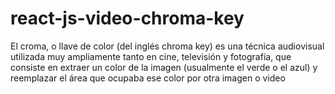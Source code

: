 # react-js-video-chroma-key
El croma, o llave de color (del inglés chroma key) es una técnica audiovisual utilizada muy ampliamente tanto en cine, televisión y fotografía, que consiste en extraer un color de la imagen (usualmente el verde o el azul) y reemplazar el área que ocupaba ese color por otra imagen o video
